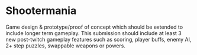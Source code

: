 # Shootermania
 Game design &amp; prototype/proof of concept which should be extended to include longer term gameplay. This submission should include at least 3 new post-twitch gameplay features such as  scoring, player buffs, enemy AI, 2+ step puzzles, swappable weapons or powers.
